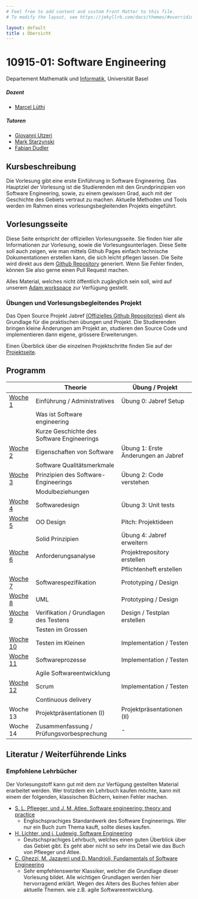 ```yaml
---
# Feel free to add content and custom Front Matter to this file.
# To modify the layout, see https://jekyllrb.com/docs/themes/#overriding-theme-defaults

layout: default
title : Übersicht
---
```


# 10915-01: Software Engineering

Departement Mathematik und [Informatik](http://informatik.unibas.ch/), Universität Basel


##### Dozent
* [Marcel Lüthi](mailto:marcel.luethi@unibas.ch)

##### Tutoren

* [Giovanni Utzeri](mailto:giovanni.utzeri@unibas.ch)
* [Mark Starzynski](mailto:mark.starzynski@unibas.ch)
* [Fabian Dudler](mailto:fabian.dudler@unibas.ch)


## Kursbeschreibung

Die Vorlesung gibt eine erste Einführung in Software Engineering.
Das Hauptziel der Vorlesung ist die Studierenden mit den Grundprinzipien von Software Engineering, sowie, zu einem gewissen Grad, auch mit der Geschichte des Gebiets vertraut zu machen.
Aktuelle Methoden und Tools werden im Rahmen eines vorlesungsbegleitenden Projekts eingeführt.

## Vorlesungsseite

Diese Seite entspricht der offiziellen Vorlesungsseite. Sie finden hier alle Informationen zur Vorlesung, sowie die Vorlesungsunterlagen.
Diese Seite soll auch zeigen, wie man mittels Github Pages einfach technische Dokumentationen erstellen kann, die sich leicht pflegen lassen. Die Seite wird direkt aus dem [Github Repository](https://github.com/unibas-marcelluethi/software-engineering) generiert. Wenn Sie Fehler finden, können Sie also gerne einen Pull Request machen. 

Alles Material, welches nicht öffentlich zugänglich sein soll, wird auf unserem [Adam workspace](https://adam.unibas.ch/goto_adam_crs_1547410.html) zur Verfügung gestellt.



### Übungen und Vorlesungsbegleitendes Projekt

Das Open Source Projekt Jabref [(Offizielles Github Repositories)](https://github.com/jabref/jabref) dient als Grundlage für die praktischen
übungen und Projekt. Die Studierenden bringen kleine Änderungen am Projekt an, studieren den Source Code und implementieren dann eigene, grössere Erweiterungen.

Einen Überblick über die einzelnen Projektschritte finden Sie auf der [Projektseite](project/project-summary.html).

## Programm

|  | Theorie | Übung / Projekt 
|------| ----- | --------- |
|[Woche 1](./week1) | Einführung / Administratives  | Übung 0: Jabref Setup | 
|    | Was ist Software engineering  | | |
|    | Kurze Geschichte des Software Engineerings  | | 
|[Woche 2](./week2) | Eigenschaften von Software | Übung 1: Erste Änderungen an Jabref |
|    |  Software Qualitätsmerkmale | | 
|[Woche 3](underconstruction) | Prinzipien des Software-Engineerings   | Übung 2: Code verstehen | 
|    | Modulbeziehungen |  | 
|[Woche 4](underconstruction) | Softwaredesign | Übung 3: Unit tests | 
|[Woche 5](underconstruction) | OO Design | Pitch: Projektideen  | 
|    | Solid Prinzipien | Übung 4: Jabref erweitern |
|[Woche 6](underconstruction)   | Anforderungsanalyse   | Projektrepository erstellen  | 
|         |    |   Pflichtenheft erstellen |
|[Woche 7](underconstruction) | Softwarespezifikation  | Prototyping / Design|
|[Woche 8](underconstruction) | UML | Prototyping / Design  |
|[Woche 9](underconstruction) | Verifikation / Grundlagen des Testens | Design / Testplan erstellen |
|                       | Testen im Grossen | | 
| [Woche 10](underconstruction) | Testen im Kleinen   | Implementation / Testen |
| [Woche 11](underconstruction)    | Softwareprozesse | Implementation / Testen |
|             | Agile Softwareentwicklung   | |
| [Woche 12](underconstruction)| Scrum  | Implementation / Testen|
|         | Continuous delivery | |
| Woche 13 | Projektpräsentationen (I) | Projektpräsentationen (II) |
| Woche 14 | Zusammenfassung / Prüfungsvorbesprechung | - |


## Literatur / Weiterführende Links

### Empfohlene Lehrbücher

Der Vorlesungstoff kann gut mit dem zur Verfügung gestellten Material erarbeitet werden.
Wer trotzdem ein Lehrbuch kaufen möchte, kann mit einem der folgenden, klassischen Büchern, keinen Fehler machen. 

* [S. L. Pfleeger, und J. M. Atlee. Software engineering: theory and practice](https://www.pearson.com/us/higher-education/program/Pfleeger-Pfleeger-Software-Engineering-4-4th-Edition/PGM58925.html)
    * Englischsprachiges Standardwerk des Software Engineerings. Wer nur ein Buch zum Thema kauft, sollte dieses kaufen. 
* [H. Lichter, und j. Ludewig, Software Engineering](https://www.swc.rwth-aachen.de/se_buch/zweiteAuflage/)
    * Deutschsprachiges Lehrbuch, welches einen guten Überblick über das Gebiet gibt. Es geht aber nicht so sehr ins Detail wie das Buch von Pfleeger und Atlee.
* [C. Ghezzi, M. Jazayeri und D. Mandrioli, Fundamentals of Software Engineering](https://www.pearson.com/us/higher-education/program/Ghezzi-Fundamentals-of-Software-Engineering-2nd-Edition/PGM13112.html)
    * Sehr empfehlenswerter Klassiker, welcher die Grundlage dieser Vorlesung bildet. Alle wichtigen Grundlagen werden hier hervorragend erklärt. Wegen des Alters des Buches fehlen aber aktuelle Themen. wie z.B. agile Softwareentwicklung.